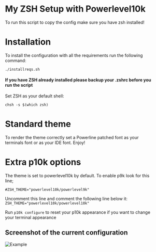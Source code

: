 # My ZSH Setup with Powerlevel10k

To run this script to copy the config make sure you have zsh installed!

# Installation

To install the configuration with all the requirements run the following command: 

`./installreqs.sh`

#### If you have ZSH already installed please backup your .zshrc before you run the script

Set ZSH as your default shell:

`chsh -s $(which zsh)`

# Standard theme

To render the theme correctly set a Powerline patched font as your terminals font or as your IDE font. Enjoy!

# Extra p10k options

The theme is set to powerlevel10k by default. To enable p9k look for this line;

`#ZSH_THEME="powerlevel10k/powerlevel9k"`

Uncomment this line and comment the following line below it:
`ZSH_THEME="powerlevel10k/powerlevel10k"`

Run `p10k configure` to reset your p10k appearance if you want to change your terminal appearance

## Screenshot of the current configuration

![Example](https://i.imgur.com/KIo1dzg.png)
